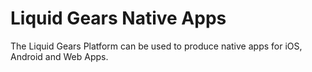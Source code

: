 # Liquid Gears Native Apps

The Liquid Gears Platform can be used to produce native apps for iOS, Android and Web Apps.

